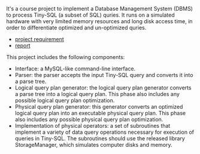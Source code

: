 It's a course project to implement a Database Management System (DBMS) to process Tiny-SQL (a subset of SQL) quries.
It runs on a simulated hardware with very limited memory resources and long disk access time, in order to
differentiate optimized and un-optimized quries.

- [project requirement](https://github.com/jjjj222/tinysql/blob/master/doc/project.pdf)
- [report](https://github.com/jjjj222/tinysql/blob/master/doc/report.pdf)

This project includes the following components:
- Interface: a MySQL-like command-line interface. 
- Parser: the parser accepts the input Tiny-SQL query and converts it into a parse tree.
- Logical query plan generator: the logical query plan generator converts a parse tree into a logical query plan. This phase also includes any possible logical query plan optimization.
- Physical query plan generator: this generator converts an optimized logical query plan into an executable physical query plan. This phase also includes any possible physical query plan optimization.
- Implementation of physical operators: a set of subroutines that implement a variety of data query operations necessary for execution of queries in Tiny-SQL. The subroutines should use the released library StorageManager, which simulates computer disks and memory.
